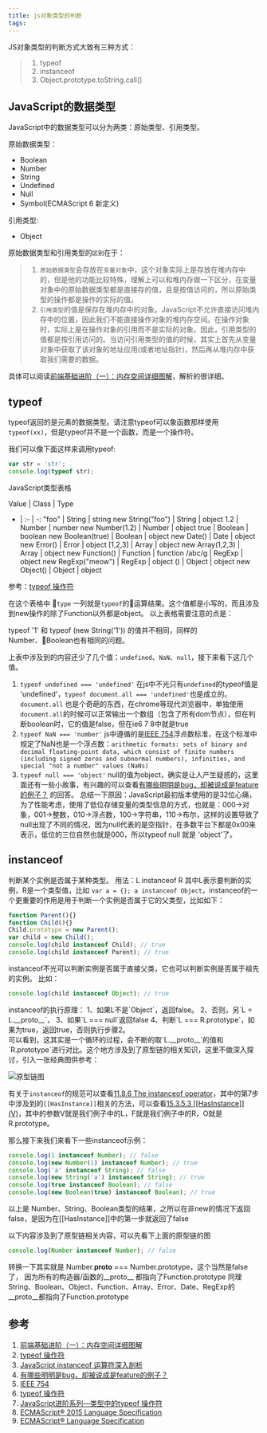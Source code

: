 ```yaml
---
title: js对象类型的判断
tags:
---
```

JS对象类型的判断方式大致有三种方式：
> 1. typeof
> 2. instanceof
> 3. Object.prototype.toString.call()

## JavaScript的数据类型

JavaScript中的数据类型可以分为两类：原始类型、引用类型。

原始数据类型：
* Boolean
* Number
* String
* Undefined
* Null
* Symbol(ECMAScript 6 新定义)

引用类型:
* Object

原始数据类型和引用类型的`区别`在于：
> 1. `原始数据类型`会存放在`变量对象`中，这个对象实际上是存放在堆内存中的，但是他的功能比较特殊，理解上可以和堆内存做一下区分，在变量对象中的原始数据类型都是直接存的值，且是按值访问的，所以原始类型的操作都是操作的实际的值。
> 2. `引用类型`的值是保存在堆内存中的对象。JavaScript不允许直接访问堆内存中的位置，因此我们不能直接操作对象的堆内存空间。在操作对象时，实际上是在操作对象的引用而不是实际的对象。因此，引用类型的值都是按引用访问的。当访问引用类型的值的时候，其实上首先从变量对象中获取了该对象的地址应用(或者地址指针)，然后再从堆内存中获取我们需要的数据。

具体可以阅读[前端基础进阶（一）：内存空间详细图解](http://www.cnblogs.com/NatChen/p/6388793.html)，解析的很详细。

## typeof

typeof返回的是元素的数据类型。请注意typeof可以象函数那样使用`typeof(xx)`，但是typeof并不是一个函数，而是一个操作符。

我们可以像下面这样来调用typeof:
```javascript
var str = 'str';
console.log(typeof str);
```
JavaScript类型表格

Value | Class | Type 
- | :- | -: 
"foo" | String | string 
new String("foo") | String | object 
1.2 | Number | number
new Number(1.2) | Number | object
true | Boolean | boolean
new Boolean(true) | Boolean | object
new Date() | Date | object
new Error() | Error | object
[1,2,3] | Array | object
new Array(1,2,3) | Array | object
new Function() | Function | function
/abc/g  | RegExp | object
new RegExp("meow") | RegExp | object
() | Object | object
new Object() | Object | object

参考：[typeof 操作符](http://wiki.jikexueyuan.com/project/javascript-garden/types/typeof.html)

在这个表格中 `type` 一列就是`typeof`的运算结果。这个值都是小写的，而且涉及到new操作的除了Function以外都是object。
以上表格需要注意的点是：
<div class="tip">typeof '1' 和 typeof (new String('1')) 的值并不相同，同样的Number、Boolean也有相同的问题。
</div>

上表中涉及到的内容还少了几个值：`undefined`、`NaN`、`null`，接下来看下这几个值。
1. `typeof undefined === 'undefined'`
在js中不光只有`undefined`的typeof值是 'undefined'，`typeof document.all === 'undefined'`也是成立的。`document.all` 也是个奇葩的东西，在chrome等现代浏览器中，单独使用`document.all`的时候可以正常输出一个数组（包含了所有dom节点），但在判断boolean时，它的值是false，但在ie6 7 8中就是true
2. `typeof NaN === 'number'`
js中遵循的是[IEEE 754](https://en.wikipedia.org/wiki/IEEE_754)浮点数标准，在这个标准中规定了NaN也是一个浮点数：`arithmetic formats: sets of binary and decimal floating-point data, which consist of finite numbers (including signed zeros and subnormal numbers), infinities, and special "not a number" values (NaNs)`
3. `typeof null === 'object'`
null的值为object，确实是让人产生疑惑的，这里面还有一些小故事，有兴趣的可以查看[有哪些明明是bug，却被说成是feature的例子？](https://www.zhihu.com/question/66941121/answer/247939890) 的回答。
总结一下原因：JavaScript最初版本使用的是32位心痛，为了性能考虑，使用了低位存储变量的类型信息的方式，也就是：000->对象，001->整数，010->浮点数，100->字符串，110->布尔，这样的设置导致了null出现了不同的情况，因为null代表的是空指针，在多数平台下都是0x00来表示，低位的三位自然也就是000，所以typeof null 就是 'object'了。

## instanceof
判断某个实例是否属于某种类型。
用法：L instanceof R
其中L表示要判断的实例，R是一个类型值，比如 `var a = {}; a instanceof Object`，instanceof的一个更重要的作用是用于判断一个实例是否属于它的父类型，比如如下：
```javascript
function Parent(){}
function Child(){}
Child.prototype = new Parent();
var child = new Child();
console.log(child instanceof Child); // true
console.log(child instanceof Parent); // true
```
instanceof不光可以判断实例是否属于直接父类，它也可以判断实例是否属于祖先的实例。
比如：
```javascript
console.log(child instanceof Object); // true
```
<div class="tip">instanceof的执行原理：
1、如果L不是`Object`，返回false。
2、否则，另`L = L.__proto__`，
3、如果`L === null`返回false
4、判断`L === R.prototype`，如果为true，返回true，否则执行步骤2。
</div>可以看到，这其实是一个循环的过程，会不断的取`L.__proto__`的值和`R.prototype`进行对比。这个地方涉及到了原型链的相关知识，这里不做深入探讨，引入一张经典图供参考：

![原型链图](http://ovtdovq9q.bkt.clouddn.com/prototype.jpg)

有关于`instanceof`的规范可以查看[11.8.6 The instanceof operator](http://www.ecma-international.org/ecma-262/5.1/#sec-11.8.6)，其中的第7步中涉及到的`[[HasInstance]]`相关的方法，可以查看[15.3.5.3 [[HasInstance]] (V)](http://www.ecma-international.org/ecma-262/5.1/index.html#sec-15.3.5.3)，其中的参数V就是我们例子中的L，F就是我们例子中的R，O就是R.prototype。

那么接下来我们来看下一些instanceof示例：
```javascript
console.log(1 instanceof Number); // false
console.log(new Number(1) instanceof Number); // true
console.log('a' instanceof String); // false
console.log(new String('a') instanceof String); // true
console.log(true instanceof Boolean); // false
console.log(new Boolean(true) instanceof Boolean); // true
```
以上是 Number、String、Boolean类型的结果，之所以在非new的情况下返回false，是因为在[[HasInstance]]中的第一步就返回了false

以下内容涉及到了原型链相关内容，可以先看下上面的原型链的图

```javascript
console.log(Number instanceof Number); // false
```
转换一下其实就是 Number.__proto__ === Number.prototype，这个当然是false了，
因为所有的构造器/函数的__proto__ 都指向了Function.prototype
同理 String、Boolean、Object、Function、Array、Error、Date、RegExp的__proto__都指向了Function.prototype

## 参考

1. [前端基础进阶（一）：内存空间详细图解](http://www.cnblogs.com/NatChen/p/6388793.html)
2. [typeof 操作符](http://wiki.jikexueyuan.com/project/javascript-garden/types/typeof.html)
3. [JavaScript instanceof 运算符深入剖析](https://www.ibm.com/developerworks/cn/web/1306_jiangjj_jsinstanceof/index.html)
4. [有哪些明明是bug，却被说成是feature的例子？](https://www.zhihu.com/question/66941121/answer/247939890)
5. [IEEE 754](https://en.wikipedia.org/wiki/IEEE_754)
6. [typeof 操作符](http://bonsaiden.github.io/JavaScript-Garden/zh/#types.typeof)
7. [JavaScript进阶系列—类型中的typeof 操作符](https://zhuanlan.zhihu.com/p/23248844)
8. [ECMAScript® 2015 Language Specification](http://www.ecma-international.org/ecma-262/6.0/index.html)
9. [ECMAScript® Language Specification](http://www.ecma-international.org/ecma-262/5.1/index.html)
